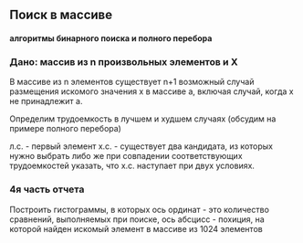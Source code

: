 ## Поиск в массиве
#### алгоритмы бинарного поиска и полного перебора

### Дано: массив из n произвольных элементов и X

В массиве из n элементов существует n+1 возможный случай размещения искомого значения х в массиве а, включая случай, когда х не принадлежит а.

Определим трудоемкость в лучшем и худшем случаях (обсудим на примере полного перебора)

л.с. - первый элемент
х.с. - существует два кандидата, из которых нужно выбрать либо же при совпадении соответствующих трудоемкостей указать, что х.с. наступает при двух условиях.

### 4я часть отчета
Построить гистограммы, в которых ось ординат - это количество сравнений, выполняемых при поиске, ось абсцисс - похиция, на которой найден искомый элемент в массиве из 1024 элементов

